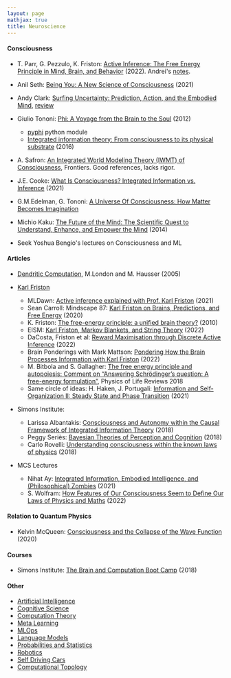 ```yaml
---
layout: page
mathjax: true
title: Neuroscience
---
```

#### Consciousness
* T. Parr, G. Pezzulo, K. Friston: [Active Inference: The Free Energy Principle in Mind, Brain, and Behavior](https://www.amazon.com/Active-Inference-Energy-Principle-Behavior/dp/0262045354) (2022). Andrei's [notes](/neuroscience/active_inference_free_energy_principle).
* Anil Seth: [Being You: A New Science of Consciousness](https://www.amazon.com/Being-You-New-Science-Consciousness/dp/1524742872) (2021)
* Andy Clark: [Surfing Uncertainty: Prediction, Action, and the Embodied Mind](https://www.amazon.com/Surfing-Uncertainty-Prediction-Action-Embodied/dp/0190933216/ref=d_pd_sbs_sccl_4_5/146-1943148-1230166), [review](https://slatestarcodex.com/2017/09/05/book-review-surfing-uncertainty/)
* Giulio Tononi: [Phi: A Voyage from the Brain to the Soul](https://www.amazon.com/Phi-Voyage-Brain-Giulio-Tononi/dp/030790721X/) (2012)
  * [pyphi](https://pyphi.readthedocs.io/en/latest/) python module
  * [Integrated information theory: From consciousness to its physical substrate](https://www.nature.com/articles/nrn.2016.44) (2016)
* A. Safron: [An Integrated World Modeling Theory (IWMT) of Consciousness](https://www.frontiersin.org/articles/10.3389/frai.2020.00030/full), Frontiers. Good references, lacks rigor.
* J.E. Cooke: [What Is Consciousness? Integrated Information vs. Inference](https://www.ncbi.nlm.nih.gov/pmc/articles/PMC8391140/) (2021)

* G.M.Edelman, G. Tononi: [A Universe Of Consciousness: How Matter Becomes Imagination](https://www.amazon.com/Universe-Consciousness-Matter-Becomes-Imagination/dp/0465013775)
* Michio Kaku: [The Future of the Mind: The Scientific Quest to Understand, Enhance, and Empower the Mind](https://www.amazon.com/Future-Mind-Scientific-Understand-Enhance/dp/038553082X) (2014)
* Seek Yoshua Bengio's lectures on Consciousness and ML

#### Articles
* [Dendritic Computation](https://neurophysics.ucsd.edu/courses/physics_171/annurev.neuro.28.061604.135703.pdf), M.London and M. Hausser (2005)

* [Karl Friston](https://www.fil.ion.ucl.ac.uk/~karl/)
  * MLDawn: [Active inference explained with Prof. Karl Friston](https://www.youtube.com/watch?v=XohuuIi7Jt8) (2021)
  * Sean Carroll: Mindscape 87: [Karl Friston on Brains, Predictions, and Free Energy](https://www.youtube.com/watch?v=TcFLQvz5uEg&t=1924s) (2020)
  * K. Friston: [The free-energy principle: a unified brain theory?](https://www.uab.edu/medicine/cinl/images/KFriston_FreeEnergy_BrainTheory.pdf) (2010)
  * EISM: [Karl Friston, Markov Blankets, and String Theory](https://www.youtube.com/watch?v=1wOLok4vq7Y) (2022)
  * DaCosta, Friston et al: [Reward Maximisation through Discrete Active Inference](https://arxiv.org/pdf/2009.08111.pdf) (2022)
  * Brain Ponderings with Mark Mattson: [Pondering How the Brain Processes Information with Karl Friston](https://www.youtube.com/watch?v=19B98MCsCB4) (2022)
  * M. Bitbola and S. Gallagher: [The free energy principle and autopoiesis: Comment on “Answering Schrödinger’s question: A free-energy formulation”](http://michel.bitbol.pagesperso-orange.fr/gallBitbol17final.pdf), Physics of Life Reviews 2018
  * Same circle of ideas: H. Haken, J. Portugali: [Information and Self-Organization II: Steady State and Phase Transition](https://www.mdpi.com/1099-4300/23/6/707/htm) (2021)
* Simons Institute:
  * Larissa Albantakis: [Consciousness and Autonomy within the Causal Framework of Integrated Information Theory](https://www.youtube.com/watch?v=7xL8GjX_clA) (2018)
  * Peggy Seriès: [Bayesian Theories of Perception and Cognition](https://www.youtube.com/watch?v=aWEBVY4PFZE) (2018)
  * Carlo Rovelli: [Understanding consciousness within the known laws of physics](https://www.youtube.com/watch?v=WY5As3nGvyk) (2018)
* MCS Lectures
  * Nihat Ay: [Integrated Information, Embodied Intelligence, and (Philosophical) Zombies](https://www.youtube.com/watch?v=F3ixlcg6qtc) (2021)
  * S. Wolfram: [How Features of Our Consciousness Seem to Define Our Laws of Physics and Maths](https://www.youtube.com/watch?v=Lg-xvgPtysY) (2022)

#### Relation to Quantum  Physics
* Kelvin McQueen: [Consciousness and the Collapse of the Wave Function](https://www.youtube.com/watch?v=QbRi7w4aQ4k) (2020)


#### Courses
* Simons Institute: [The Brain and Computation Boot Camp](https://www.youtube.com/watch?v=R2US2yVO4us&list=PLgKuh-lKre10qVKXL6EqR08qxyHf8R7-A) (2018)

#### Other
* [Artificial Intelligence](/artificial_intelligence)
* [Cognitive Science](/cognitive_science)
* [Computation Theory](/computation_theory)
* [Meta Learning](/meta_learning)
* [MLOps](/mlops)
* [Language Models](/language_models)
* [Probabilities and Statistics](/probabilities_and_statistics)
* [Robotics](/robotics)
* [Self Driving Cars](/self_driving_cars)
* [Computational Topology](/computational_topology)
